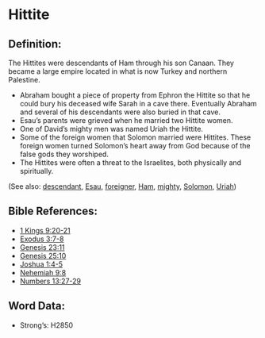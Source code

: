 # Hittite

## Definition:

The Hittites were descendants of Ham through his son Canaan. They became a large empire located in what is now Turkey and northern Palestine.

* Abraham bought a piece of property from Ephron the Hittite so that he could bury his deceased wife Sarah in a cave there. Eventually Abraham and several of his descendants were also buried in that cave.
* Esau’s parents were grieved when he married two Hittite women.
* One of David’s mighty men was named Uriah the Hittite.
* Some of the foreign women that Solomon married were Hittites. These foreign women turned Solomon’s heart away from God because of the false gods they worshiped.
* The Hittites were often a threat to the Israelites, both physically and spiritually.

(See also: [descendant](../other/descendant.md), [Esau](../names/esau.md), [foreigner](../other/foreigner.md), [Ham](../names/ham.md), [mighty](../other/mighty.md), [Solomon](../names/solomon.md), [Uriah](../names/uriah.md))

## Bible References:

* [1 Kings 9:20-21](rc://en/tn/help/1ki/09/20)
* [Exodus 3:7-8](rc://en/tn/help/exo/03/07)
* [Genesis 23:11](rc://en/tn/help/gen/23/11)
* [Genesis 25:10](rc://en/tn/help/gen/25/10)
* [Joshua 1:4-5](rc://en/tn/help/jos/01/04)
* [Nehemiah 9:8](rc://en/tn/help/neh/09/08)
* [Numbers 13:27-29](rc://en/tn/help/num/13/27)

## Word Data:

* Strong’s: H2850
